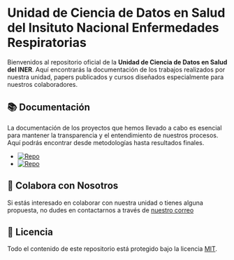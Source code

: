 # Unidad de Ciencia de Datos en Salud del Insituto Nacional Enfermedades Respiratorias



Bienvenidos al repositorio oficial de la **Unidad de Ciencia de Datos en Salud del INER**. Aquí encontrarás la documentación de los trabajos realizados por nuestra unidad, papers publicados y cursos diseñados especialmente para nuestros colaboradores.



## 📚 Documentación

La documentación de los proyectos que hemos llevado a cabo es esencial para mantener la transparencia y el entendimiento de nuestros procesos. Aquí podrás encontrar desde metodologías hasta resultados finales.

- [![Repo](https://img.shields.io/badge/Econom%C3%ADa%20en%20Salud-repo-blue?logo=github)](https://github.com/UCDS-INER/economia_salud)
- [![Repo](https://img.shields.io/badge/n8nmoodle-repo-blue?logo=github)](https://github.com/UCDS-INER/n8n-moodle)

## 🤝 Colabora con Nosotros

Si estás interesado en colaborar con nuestra unidad o tienes alguna propuesta, no dudes en contactarnos a través de [nuestro correo](mailto:cienciadedatos.salud@gmail.com)



## 📝 Licencia



Todo el contenido de este repositorio está protegido bajo la licencia [MIT](LICENSE).
